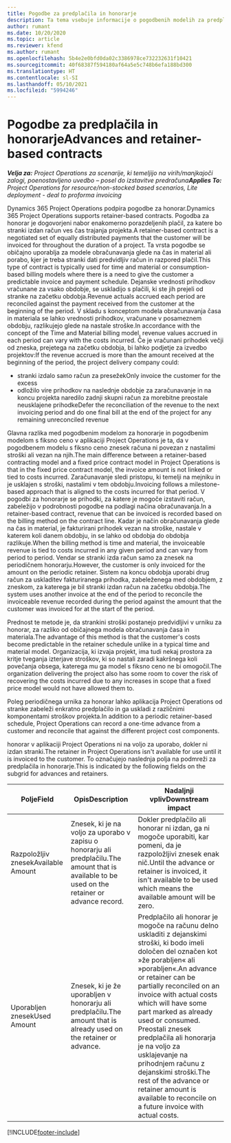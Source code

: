 ```yaml
---
title: Pogodbe za predplačila in honorarje
description: Ta tema vsebuje informacije o pogodbenih modelih za predplačila in honorarje v aplikaciji Project Operations.
author: rumant
ms.date: 10/20/2020
ms.topic: article
ms.reviewer: kfend
ms.author: rumant
ms.openlocfilehash: 5b4e2e0bfd0da02c3386978ce732232631f10421
ms.sourcegitcommit: 40f68387f594180af64a5e5c748b6efa188bd300
ms.translationtype: HT
ms.contentlocale: sl-SI
ms.lasthandoff: 05/10/2021
ms.locfileid: "5994246"
---
```

# <a name="advances-and-retainer-based-contracts"></a><span data-ttu-id="0f478-103">Pogodbe za predplačila in honorarje</span><span class="sxs-lookup"><span data-stu-id="0f478-103">Advances and retainer-based contracts</span></span>


<span data-ttu-id="0f478-104">_**Velja za:** Project Operations za scenarije, ki temeljijo na virih/manjkajoči zalogi, poenostavljeno uvedbo – posel do izstavitve predračuna_</span><span class="sxs-lookup"><span data-stu-id="0f478-104">_**Applies To:** Project Operations for resource/non-stocked based scenarios, Lite deployment - deal to proforma invoicing_</span></span>

<span data-ttu-id="0f478-105">Dynamics 365 Project Operations podpira pogodbe za honorar.</span><span class="sxs-lookup"><span data-stu-id="0f478-105">Dynamics 365 Project Operations supports retainer-based contracts.</span></span> <span data-ttu-id="0f478-106">Pogodba za honorar je dogovorjeni nabor enakomerno porazdeljenih plačil, za katere bo stranki izdan račun ves čas trajanja projekta.</span><span class="sxs-lookup"><span data-stu-id="0f478-106">A retainer-based contract is a negotiated set of equally distributed payments that the customer will be invoiced for throughout the duration of a project.</span></span> <span data-ttu-id="0f478-107">Ta vrsta pogodbe se običajno uporablja za modele obračunavanja glede na čas in material ali porabo, kjer je treba stranki dati predvidljiv račun in razpored plačil.</span><span class="sxs-lookup"><span data-stu-id="0f478-107">This type of contract is typically used for time and material or consumption-based billing models where there is a need to give the customer a predictable invoice and payment schedule.</span></span> <span data-ttu-id="0f478-108">Dejanske vrednosti prihodkov vračunane za vsako obdobje, se uskladijo s plačili, ki ste jih prejeli od stranke na začetku obdobja.</span><span class="sxs-lookup"><span data-stu-id="0f478-108">Revenue actuals accrued each period are reconciled against the payment received from the customer at the beginning of the period.</span></span> <span data-ttu-id="0f478-109">V skladu s konceptom modela obračunavanja časa in materiala se lahko vrednosti prihodkov, vračunane v posameznem obdobju, razlikujejo glede na nastale stroške.</span><span class="sxs-lookup"><span data-stu-id="0f478-109">In accordance with the concept of the Time and Material billing model, revenue values accrued in each period can vary with the costs incurred.</span></span> <span data-ttu-id="0f478-110">Če je vračunani prihodek večji od zneska, prejetega na začetku obdobja, bi lahko podjetje za izvedbo projektov:</span><span class="sxs-lookup"><span data-stu-id="0f478-110">If the revenue accrued is more than the amount received at the beginning of the period, the project delivery company could:</span></span>

- <span data-ttu-id="0f478-111">stranki izdalo samo račun za presežek</span><span class="sxs-lookup"><span data-stu-id="0f478-111">Only invoice the customer for the excess</span></span> 
- <span data-ttu-id="0f478-112">odložilo vire prihodkov na naslednje obdobje za zaračunavanje in na koncu projekta naredilo zadnji skupni račun za morebitne preostale neusklajene prihodke</span><span class="sxs-lookup"><span data-stu-id="0f478-112">Defer the reconciliation of the revenue to the next invoicing period and do one final bill at the end of the project for any remaining unreconciled revenue</span></span>

<span data-ttu-id="0f478-113">Glavna razlika med pogodbenim modelom za honorarje in pogodbenim modelom s fiksno ceno v aplikaciji Project Operations je ta, da v pogodbenem modelu s fiksno ceno znesek računa ni povezan z nastalimi stroški ali vezan na njih.</span><span class="sxs-lookup"><span data-stu-id="0f478-113">The main difference between a retainer-based contracting model and a fixed price contract model in Project Operations is that in the fixed price contract model, the invoice amount is not linked or tied to costs incurred.</span></span> <span data-ttu-id="0f478-114">Zaračunavanje sledi pristopu, ki temelji na mejniku in je usklajen s stroški, nastalimi v tem obdobju.</span><span class="sxs-lookup"><span data-stu-id="0f478-114">Invoicing follows a milestone-based approach that is aligned to the costs incurred for that period.</span></span> <span data-ttu-id="0f478-115">V pogodbi za honorarje se prihodki, za katere je mogoče izstaviti račun, zabeležijo v podrobnosti pogodbe na podlagi načina obračunavanja.</span><span class="sxs-lookup"><span data-stu-id="0f478-115">In a retainer-based contract, revenue that can be invoiced is recorded based on the billing method on the contract line.</span></span> <span data-ttu-id="0f478-116">Kadar je način obračunavanja glede na čas in material, je fakturirani prihodek vezan na stroške, nastale v katerem koli danem obdobju, in se lahko od obdobja do obdobja razlikuje.</span><span class="sxs-lookup"><span data-stu-id="0f478-116">When the billing method is time and material, the invoiceable revenue is tied to costs incurred in any given period and can vary from period to period.</span></span> <span data-ttu-id="0f478-117">Vendar se stranki izda račun samo za znesek na periodičnem honorarju.</span><span class="sxs-lookup"><span data-stu-id="0f478-117">However, the customer is only invoiced for the amount on the periodic retainer.</span></span> <span data-ttu-id="0f478-118">Sistem na koncu obdobja uporabi drug račun za uskladitev fakturiranega prihodka, zabeleženega med obdobjem, z zneskom, za katerega je bil stranki izdan račun na začetku obdobja.</span><span class="sxs-lookup"><span data-stu-id="0f478-118">The system uses another invoice at the end of the period to reconcile the invoiceable revenue recorded during the period against the amount that the customer was invoiced for at the start of the period.</span></span>

<span data-ttu-id="0f478-119">Prednost te metode je, da strankini stroški postanejo predvidljivi v urniku za honorar, za razliko od običajnega modela obračunavanja časa in materiala.</span><span class="sxs-lookup"><span data-stu-id="0f478-119">The advantage of this method is that the customer's costs become predictable in the retainer schedule unlike in a typical time and material model.</span></span> <span data-ttu-id="0f478-120">Organizacija, ki izvaja projekt, ima tudi nekaj prostora za kritje tveganja izterjave stroškov, ki so nastali zaradi kakršnega koli povečanja obsega, katerega mu ga model s fiksno ceno ne bi omogočil.</span><span class="sxs-lookup"><span data-stu-id="0f478-120">The organization delivering the project also has some room to cover the risk of recovering the costs incurred due to any increases in scope that a fixed price model would not have allowed them to.</span></span>

<span data-ttu-id="0f478-121">Poleg periodičnega urnika za honorar lahko aplikacija Project Operations od stranke zabeleži enkratno predplačilo in ga uskladi z različnimi komponentami stroškov projekta.</span><span class="sxs-lookup"><span data-stu-id="0f478-121">In addition to a periodic retainer-based schedule, Project Operations can record a one-time advance from a customer and reconcile that against the different project cost components.</span></span>

<span data-ttu-id="0f478-122">honorar v aplikaciji Project Operations ni na voljo za uporabo, dokler ni izdan stranki.</span><span class="sxs-lookup"><span data-stu-id="0f478-122">The retainer in Project Operations isn't available for use until it is invoiced to the customer.</span></span> <span data-ttu-id="0f478-123">To označujejo naslednja polja na podmreži za predplačila in honorarje.</span><span class="sxs-lookup"><span data-stu-id="0f478-123">This is indicated by the following fields on the subgrid for advances and retainers.</span></span>

| <span data-ttu-id="0f478-124">Polje</span><span class="sxs-lookup"><span data-stu-id="0f478-124">Field</span></span> | <span data-ttu-id="0f478-125">Opis</span><span class="sxs-lookup"><span data-stu-id="0f478-125">Description</span></span> | <span data-ttu-id="0f478-126">Nadaljnji vpliv</span><span class="sxs-lookup"><span data-stu-id="0f478-126">Downstream impact</span></span> |
| --- | --- | --- |
| <span data-ttu-id="0f478-127">Razpoložljiv znesek</span><span class="sxs-lookup"><span data-stu-id="0f478-127">Available Amount</span></span> | <span data-ttu-id="0f478-128">Znesek, ki je na voljo za uporabo v zapisu o honorarju ali predplačilu.</span><span class="sxs-lookup"><span data-stu-id="0f478-128">The amount that is available to be used on the retainer or advance record.</span></span> | <span data-ttu-id="0f478-129">Dokler predplačilo ali honorar ni izdan, ga ni mogoče uporabiti, kar pomeni, da je razpoložljivi znesek enak nič.</span><span class="sxs-lookup"><span data-stu-id="0f478-129">Until the advance or retainer is invoiced, it isn't available to be used which means the available amount will be zero.</span></span> |
| <span data-ttu-id="0f478-130">Uporabljen znesek</span><span class="sxs-lookup"><span data-stu-id="0f478-130">Used Amount</span></span> | <span data-ttu-id="0f478-131">Znesek, ki je že uporabljen v honorarju ali predplačilu.</span><span class="sxs-lookup"><span data-stu-id="0f478-131">The amount that is already used on the retainer or advance.</span></span> | <span data-ttu-id="0f478-132">Predplačilo ali honorar je mogoče na računu delno uskladiti z dejanskimi stroški, ki bodo imeli določen del označen kot »že porabljen« ali »porabljen«.</span><span class="sxs-lookup"><span data-stu-id="0f478-132">An advance or retainer can be partially reconciled on an invoice with actual costs which will have some part marked as already used or consumed.</span></span> <span data-ttu-id="0f478-133">Preostali znesek predplačila ali honorarja je na voljo za usklajevanje na prihodnjem računu z dejanskimi stroški.</span><span class="sxs-lookup"><span data-stu-id="0f478-133">The rest of the advance or retainer amount is available to reconcile on a future invoice with actual costs.</span></span> |


[!INCLUDE[footer-include](../../includes/footer-banner.md)]